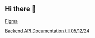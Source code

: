 ## Hi there 👋

<!--

**Here are some ideas to get you started:**

🙋‍♀️ A short introduction - what is your organization all about?
🌈 Contribution guidelines - how can the community get involved?
👩‍💻 Useful resources - where can the community find your docs? Is there anything else the community should know?
🍿 Fun facts - what does your team eat for breakfast?
🧙 Remember, you can do mighty things with the power of [Markdown](https://docs.github.com/github/writing-on-github/getting-started-with-writing-and-formatting-on-github/basic-writing-and-formatting-syntax)
-->

[Figma](https://www.figma.com/design/A9wbVpDXd7aFt4mJmARJXi/DEMO?t=653ZpyJjFP68kKws-0)

[Backend API Documentation till 05/12/24](https://documenter.getpostman.com/view/31308424/2sAYBbc85u)
